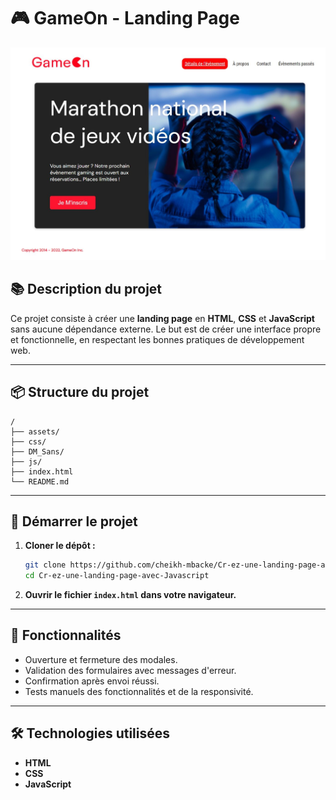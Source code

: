 # 🎮 GameOn - Landing Page

![GameOn](/assets/screenshot/Drea.JPG "GameOn")

## 📚 Description du projet

Ce projet consiste à créer une **landing page** en **HTML**, **CSS** et **JavaScript** sans aucune dépendance externe. Le but est de créer une interface propre et fonctionnelle, en respectant les bonnes pratiques de développement web.

---

## 📦 Structure du projet

```
/
├── assets/        
├── css/           
├── DM_Sans/    
├── js/             
├── index.html    
└── README.md       
```

---

## 🚀 Démarrer le projet

1. **Cloner le dépôt :**

   ```bash
   git clone https://github.com/cheikh-mbacke/Cr-ez-une-landing-page-avec-Javascript.git
   cd Cr-ez-une-landing-page-avec-Javascript
   ```

2. **Ouvrir le fichier `index.html` dans votre navigateur.**

---

## 🎯 Fonctionnalités

* Ouverture et fermeture des modales.
* Validation des formulaires avec messages d'erreur.
* Confirmation après envoi réussi.
* Tests manuels des fonctionnalités et de la responsivité.

---

## 🛠️ Technologies utilisées

* **HTML**
* **CSS**
* **JavaScript**